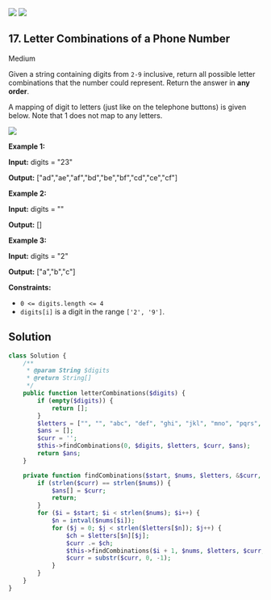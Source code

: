 [![](https://img.shields.io/github/stars/LeetCode-in-Php/LeetCode-in-Php?label=Stars&style=flat-square)](https://github.com/LeetCode-in-Php/LeetCode-in-Php)
[![](https://img.shields.io/github/forks/LeetCode-in-Php/LeetCode-in-Php?label=Fork%20me%20on%20GitHub%20&style=flat-square)](https://github.com/LeetCode-in-Php/LeetCode-in-Php/fork)

## 17\. Letter Combinations of a Phone Number

Medium

Given a string containing digits from `2-9` inclusive, return all possible letter combinations that the number could represent. Return the answer in **any order**.

A mapping of digit to letters (just like on the telephone buttons) is given below. Note that 1 does not map to any letters.

![](https://upload.wikimedia.org/wikipedia/commons/thumb/7/73/Telephone-keypad2.svg/200px-Telephone-keypad2.svg.png)

**Example 1:**

**Input:** digits = "23"

**Output:** ["ad","ae","af","bd","be","bf","cd","ce","cf"] 

**Example 2:**

**Input:** digits = ""

**Output:** [] 

**Example 3:**

**Input:** digits = "2"

**Output:** ["a","b","c"] 

**Constraints:**

*   `0 <= digits.length <= 4`
*   `digits[i]` is a digit in the range `['2', '9']`.

## Solution

```php
class Solution {
    /**
     * @param String $digits
     * @return String[]
     */
    public function letterCombinations($digits) {
        if (empty($digits)) {
            return [];
        }
        $letters = ["", "", "abc", "def", "ghi", "jkl", "mno", "pqrs", "tuv", "wxyz"];
        $ans = [];
        $curr = '';
        $this->findCombinations(0, $digits, $letters, $curr, $ans);
        return $ans;
    }

    private function findCombinations($start, $nums, $letters, &$curr, &$ans) {
        if (strlen($curr) == strlen($nums)) {
            $ans[] = $curr;
            return;
        }
        for ($i = $start; $i < strlen($nums); $i++) {
            $n = intval($nums[$i]);
            for ($j = 0; $j < strlen($letters[$n]); $j++) {
                $ch = $letters[$n][$j];
                $curr .= $ch;
                $this->findCombinations($i + 1, $nums, $letters, $curr, $ans);
                $curr = substr($curr, 0, -1);
            }
        }
    }
}
```
